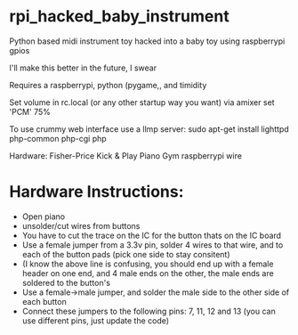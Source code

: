 # rpi_hacked_baby_instrument
Python based midi instrument toy hacked into a baby toy using raspberrypi gpios

I'll make this better in the future, I swear


Requires a raspberrypi, python (pygame,, and timidity

Set volume in rc.local (or any other startup way you want) via amixer set 'PCM' 75%

To use crummy web interface use a llmp server:
sudo apt-get install lighttpd php-common php-cgi php


Hardware: 
  Fisher-Price Kick & Play Piano Gym
  raspberrypi
  wire
  
# Hardware Instructions:
* Open piano
* unsolder/cut wires from buttons
* You have to cut the trace on the IC for the button thats on the IC board
* Use a female jumper from a 3.3v pin, solder 4 wires to that wire, and to each of the button pads (pick one side to stay consitent) 
* (I know the above line is confusing, you should end up with a female header on one end, and 4 male ends on the other, the male ends are soldered to the button's
* Use a female->male jumper, and solder the male side to the other side of each button
* Connect these jumpers to the following pins: 7, 11, 12 and 13 (you can use different pins, just update the code)

